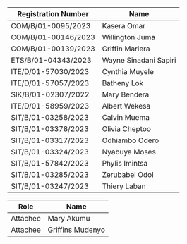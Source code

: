 | Registration Number | Name                  |
| ------------------- | --------------------- |
| COM/B/01-0095/2023  | Kasera Omar           |
| COM/B/01-00146/2023 | Willington Juma       |
| COM/B/01-00139/2023 | Griffin Mariera       |
| ETS/B/01-04343/2023 | Wayne Sinadani Sapiri |
| ITE/D/01-57030/2023 | Cynthia Muyele        |
| ITE/D/01-57057/2023 | Batheny Lok           |
| SIK/B/01-02307/2022 | Mary Bendera          |
| ITE/D/01-58959/2023 | Albert Wekesa         |
| SIT/B/01-03258/2023 | Calvin Muema          |
| SIT/B/01-03378/2023 | Olivia Cheptoo        |
| SIT/B/01-03317/2023 | Odhiambo Odero        |
| SIT/B/01-03324/2023 | Nyabuya Moses         |
| SIT/B/01-57842/2023 | Phylis Imintsa        |
| SIT/B/01-03285/2023 | Zerubabel Odol 
|SIT/B/01-03247/2023  | Thiery Laban

| Role     | Name            |
| -------- | --------------- |
| Attachee | Mary Akumu      |
| Attachee | Griffins Mudenyo |
